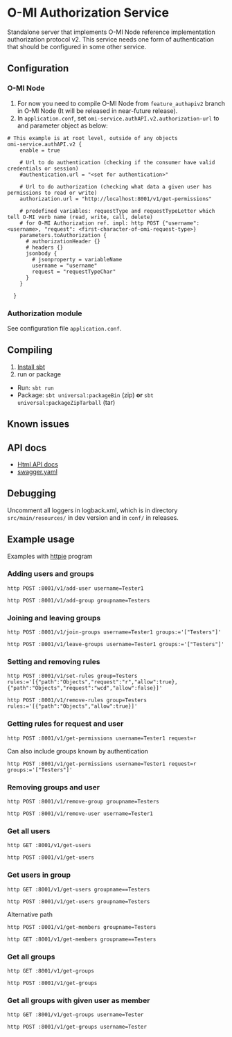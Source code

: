 O-MI Authorization Service
==========================

Standalone server that implements O-MI Node reference implementation authorization protocol v2.
This service needs one form of authentication that should be configured in some other service.


Configuration
--------------

### O-MI Node


1. For now you need to compile O-MI Node from `feature_authapiv2` branch in O-MI Node (It will be released in near-future release).
2. In `application.conf`, set `omi-service.authAPI.v2.authorization-url` to and parameter object as below:
```
# This example is at root level, outside of any objects
omi-service.authAPI.v2 {
    enable = true

    # Url to do authentication (checking if the consumer have valid credentials or session)
    #authentication.url = "<set for authentication>"

    # Url to do authorization (checking what data a given user has permissions to read or write)
    authorization.url = "http://localhost:8001/v1/get-permissions"
    
    # predefined variables: requestType and requestTypeLetter which tell O-MI verb name (read, write, call, delete)
    # for O-MI Authorization ref. impl: http POST {"username": <username>, "request": <first-character-of-omi-request-type>}
    parameters.toAuthorization {
      # authorizationHeader {}
      # headers {}
      jsonbody {
        # jsonproperty = variableName
        username = "username"
        request = "requestTypeChar"
      }
    }

  }
```

### Authorization module

See configuration file `application.conf`.


Compiling
----------

<!-- 2. Run tests: `sbt test`-->
1. [Install sbt](https://www.scala-sbt.org/1.0/docs/Setup.html)
3. run or package
  - Run: `sbt run`
  - Package: `sbt universal:packageBin` (zip) **or** `sbt universal:packageZipTarball` (tar)

Known issues
------------


API docs
-------

* [Html API docs](http://aaltoasia.github.io/O-MI-Authorization/)
* [swagger.yaml](https://github.com/AaltoAsia/O-MI-Authorization/blob/master/swagger.yaml)

Debugging
----------

Uncomment all loggers in logback.xml, which is in directory `src/main/resources/` in dev version and in `conf/` in releases.

Example usage
-------------

Examples with [httpie](https://httpie.org/doc) program

### Adding users and groups

`http POST :8001/v1/add-user username=Tester1`

`http POST :8001/v1/add-group groupname=Testers`

### Joining and leaving groups

`http POST :8001/v1/join-groups username=Tester1 groups:='["Testers"]'`

`http POST :8001/v1/leave-groups username=Tester1 groups:='["Testers"]'`

### Setting and removing rules 

`http POST :8001/v1/set-rules group=Testers rules:='[{"path":"Objects","request":"r","allow":true},{"path":"Objects","request":"wcd","allow":false}]'`

`http POST :8001/v1/remove-rules group=Testers rules:='[{"path":"Objects","allow":true}]'` 

### Getting rules for request and user

`http POST :8001/v1/get-permissions username=Tester1 request=r`

Can also include groups known by authentication

`http POST :8001/v1/get-permissions username=Tester1 request=r groups:='["Testers"]'`

### Removing groups and user

`http POST :8001/v1/remove-group groupname=Testers`

`http POST :8001/v1/remove-user username=Tester1`

### Get all users

`http GET :8001/v1/get-users`

`http POST :8001/v1/get-users`

### Get users in group

`http GET :8001/v1/get-users groupname==Testers`

`http POST :8001/v1/get-users groupname=Testers`

Alternative path

`http POST :8001/v1/get-members groupname=Testers`

`http GET :8001/v1/get-members groupname==Testers`

### Get all groups

`http GET :8001/v1/get-groups`

`http POST :8001/v1/get-groups`

### Get all groups with given user as member

`http GET :8001/v1/get-groups username=Tester`

`http POST :8001/v1/get-groups username=Tester`


